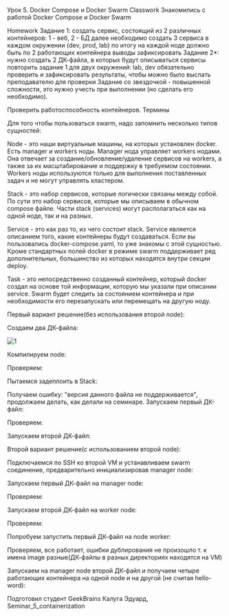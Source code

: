 Урок 5. Docker Compose и Docker Swarm
Classwork
Знакомились с работой Docker Compose и Docker Swarm

Homework
Задание 1:
создать сервис, состоящий из 2 различных контейнеров: 1 - веб, 2 - БД
далее необходимо создать 3 сервиса в каждом окружении (dev, prod, lab)
по итогу на каждой ноде должно быть по 2 работающих контейнера
выводы зафиксировать
Задание 2*:
нужно создать 2 ДК-файла, в которых будут описываться сервисы
повторить задание 1 для двух окружений: lab, dev
обязательно проверить и зафиксировать результаты, чтобы можно было выслать преподавателю для проверки
Задание со звездочкой - повышенной сложности, это нужно учесть при выполнении (но сделать его необходимо).

Проверить работоспособность контейнеров.
Термины

Для того чтобы пользоваться swarm, надо запомнить несколько типов сущностей:

Node - это наши виртуальные машины, на которых установлен docker. Есть manager и workers ноды. Manager нода управляет workers нодами. Она отвечает за создание/обновление/удаление сервисов на workers, а также за их масштабирование и поддержку в требуемом состоянии. Workers ноды используются только для выполнения поставленных задач и не могут управлять кластером.

Stack - это набор сервисов, которые логически связаны между собой. По сути это набор сервисов, которые мы описываем в обычном compose файле. Части stack (services) могут располагаться как на одной ноде, так и на разных.

Service - это как раз то, из чего состоит stack. Service является описанием того, какие контейнеры будут создаваться. Если вы пользовались docker-compose.yaml, то уже знакомы с этой сущностью. Кроме стандартных полей docker в режиме swarm поддерживает ряд дополнительных, большинство из которых находятся внутри секции deploy.

Task - это непосредственно созданный контейнер, который docker создал на основе той информации, которую мы указали при описании service. Swarm будет следить за состоянием контейнера и при необходимости его перезапускать или перемещать на другую ноду.

Первый вариант решение(без использования второй node):

Создаем два ДК-файла:

![1](https://github.com/user-attachments/assets/53c094f3-ca46-472c-a3f0-b1525c1882b1)





Компилируем node:



Проверяем:



Пытаемся задеплоить в Stack:





Получаем ошибку: "версия данного файла не поддерживается", продолжаем делать, как делали на семинаре. Запускаем первый ДК-файл:



Проверяем:





Запускаем второй ДК-файл:







Второй вариант решение(с использованием второй node):

Подключаемся по SSH ко второй VM и устанавливаем swarm соединение, предварительно инициализировав manager node:



Запускаем первый ДК-файл на manager node:



Проверяем:



Запускаем второй ДК-файл на worker node:



Проверяем:



Попробуем запустить первый ДК-файл на node worker:



Проверяем, все работает, ошибки дублирования не произошло т. к имена image разные(ДК-файлы в разных директориях находятся на VM)



Запускаем на manager node второй ДК-файл и получаем четыре работающих контейнера на одной node и на другой (не считая hello-word):



Подготовил студент GeekBrains Калуга Эдуард, Seminar_5_containerization
